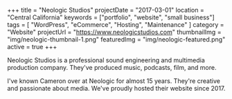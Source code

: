 +++
title = "Neologic Studios"
projectDate = "2017-03-01"
location = "Central California"
keywords = ["portfolio", "website", "small business"]
tags = [ "WordPress", "eCommerce", "Hosting", "Maintenance" ]
category = "Website"
projectUrl = "https://www.neologicstudios.com"
thumbnailImg = "img/neologic-thumbnail-1.png"
featuredImg = "img/neologic-featured.png"
active = true
+++

Neologic Studios is a professional sound engineering and multimedia production company. They've produced music, podcasts, film, and more.

I've known Cameron over at Neologic for almost 15 years. They're creative and passionate about media. We've proudly hosted their website since 2017.
